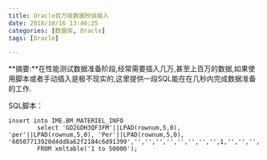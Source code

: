 ```yaml
---
title: Oracle百万级数据秒级插入
date: 2018/10/16 13:46:25
categories: [数据库, Oracle]
tags: [Oracle]

---
```

**摘要:**在性能测试数据准备阶段,经常需要插入几万,甚至上百万的数据,如果使用脚本或者手动插入是极不现实的,这里提供一段SQL能在在几秒内完成数据准备的工作.
<!-- more -->
SQL脚本：
```oracle
insert into IME.BM_MATERIEL_INFO 
        select 'GD2GDH3QF3FM'||LPAD(rownum,5,0), 'per'||LPAD(rownum,5,0), 'Per'||LPAD(rownum,5,0), '60507713920d4dd8a62f2184c6d91399','','','','','','','','',1,'','','','','','','','','','','','','','','','','','','','','','','','','','fce419c57c6b422ab98223ae6f29e0ae','','','','','','','','','PLSQL',SYSDATE,'','',0,1,'','616118bb4b1240eda298caeb109715d7','','','','','','','','','','','','','','','','','','','','','','','','','','','','',''     
        FROM xmltable('1 to 50000');
```